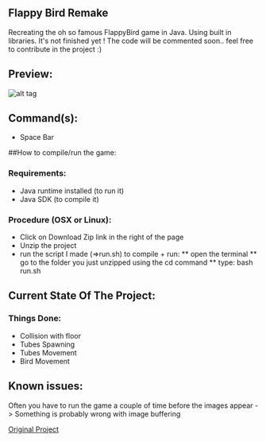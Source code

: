 ## Flappy Bird Remake

Recreating the oh so famous FlappyBird game in Java.
Using built in libraries. 
It's not finished yet !
The code will be commented soon.. feel free to contribute in the project :)

## Preview:

![alt tag](http://i.imgur.com/HR8As8G.jpg)

## Command(s):
* Space Bar

##How to compile/run the game:

### Requirements:
* Java runtime installed (to run it)
* Java SDK (to compile it)

### Procedure (OSX or Linux):
* Click on Download Zip link in the right of the page
* Unzip the project
* run the script I made (=>run.sh) to compile + run:
** open the terminal
** go to the folder you just unzipped using the cd command
** type: bash run.sh

## Current State Of The Project:

### Things Done:
* Collision with floor
* Tubes Spawning
* Tubes Movement
* Bird Movement

## Known issues:
Often you have to run the game a couple of time before the images appear
-> Something is probably wrong with image buffering





[Original Project](https://github.com/stronglink/FlappyBird)

